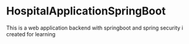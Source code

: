 # HospitalApplicationSpringBoot

This is a web application backend with springboot and spring security i created for learning
